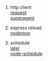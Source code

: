 1. http client  
[request](https://github.com/request/request)  
[superagent](https://github.com/visionmedia/superagent)

2. express reload  
[nodemon](https://github.com/remy/nodemon)

3. schedule  
[later](https://github.com/bunkat/later)  
[node-schedule](https://github.com/node-schedule/node-schedule)
